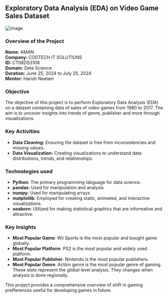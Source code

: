 ## Exploratory Data Analysis (EDA) on Video Game Sales Dataset

![image](https://github.com/user-attachments/assets/62762f39-4067-449d-8eb9-26c76e96f0be)


### Overview of the Project

**Name:** AMAN <br>
**Company:** CODTECH IT SOLUTIONS <br>
**ID:** CT08DS3106 <br>
**Domain:** Data Science <br>
**Duration:** June 25, 2024 to July 25, 2024 <br>
**Mentor:** Harish Neelam

### Objective

The objective of this project is to perform Exploratory Data Analysis (EDA) on a dataset containing data of sales of video games from 1980 to 2017. The aim is to uncover insights into trends of genre, publisher and more through visualizations.

### Key Activities

- **Data Cleaning:** Ensuring the dataset is free from inconsistencies and missing values.
- **Data Visualization:** Creating visualizations to understand data distributions, trends, and relationships.

### Technologies used
- **Python**: The primary programming labguage for data science.
- **pandas**: Used for manipulation and analysis
- **numpy**: Used for manipulating arrays
- **matplotlib**: Employed for creating static, animated, and interactive visualizations.
- **seaborn**: Utilized for making statistical graphics that are informative and attractive.

### Key Insights
- **Most Popular Game**: Wii Sports is the most popular and bought game globally.
- **Most Popular Platform**: PS2 is the most popular and widely used platform.
- **Most Popular Publisher**: Nintendo is the most popular publishers.
- **Most Popular Genre**: Action genre is the most popular genre of gaming.
These stats represent the global level analysis. They changes when analysis is done regionally.

This project provides a comprehensive overview of shift in gaming prefferences useful for developing games in future.
